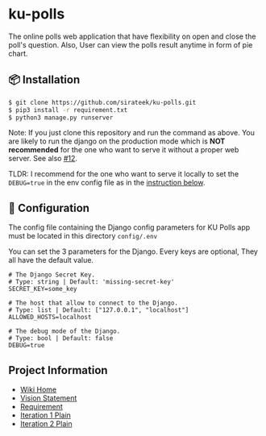# ku-polls
The online polls web application that have flexibility on open and close the poll's question. Also, User can view the polls result anytime in form of pie chart.

## 📦 Installation
```bash
$ git clone https://github.com/sirateek/ku-polls.git
$ pip3 install -r requirement.txt
$ python3 manage.py runserver
```
Note: If you just clone this repository and run the command as above. You are likely to run the django on the production mode which is **NOT recommended** for the one who want to serve it without a proper web server. See also [#12](https://github.com/sirateek/ku-polls/issues/12#issuecomment-922686620).

TLDR: I recommend for the one who want to serve it locally to set the `DEBUG=true` in the env config file as in the [instruction below](#-Config).

## 🔧 Configuration
The config file containing the Django config parameters for KU Polls app must be located in this directory `config/.env`

You can set the 3 parameters for the Django. Every keys are optional, They all have the default value.
```env
# The Django Secret Key.
# Type: string | Default: 'missing-secret-key'
SECRET_KEY=some_key

# The host that allow to connect to the Django.
# Type: list | Default: ["127.0.0.1", "localhost"]
ALLOWED_HOSTS=localhost

# The debug mode of the Django.
# Type: bool | Default: false
DEBUG=true
```

## Project Information
- [Wiki Home](../../wiki/Home)
- [Vision Statement](../../wiki/Vision%20Statement)
- [Requirement](../../wiki/Requirements)
- [Iteration 1 Plain](../../wiki/Iteration%201)
- [Iteration 2 Plain](../../wiki/Iteration%202)
